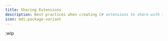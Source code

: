 ```yaml
---
title: Sharing Extensions
description: Best practices when creating C# extensions to share with the community
icon: mdi:package-variant
---
```


:wip